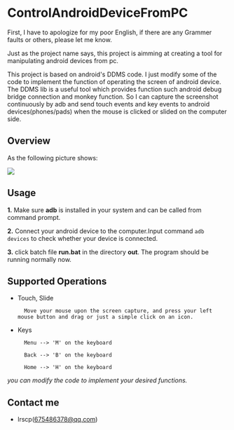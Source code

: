 ControlAndroidDeviceFromPC
==========================

First, I have to apologize for my poor English, if there are any Grammer faults or others, please let me know.


Just as the project name says, this project is aimming at creating a tool for manipulating android devices from pc.

This project is based on android's DDMS code. I just modify some of the code to implement the function of operating the screen of android device. The DDMS lib is a useful tool which provides function such android debug bridge connection and monkey function. So I can capture the screenshot continuously by adb and send touch events and key events to android devices(phones/pads) when the mouse is clicked or slided on the computer side.

Overview
--------
As the following picture shows:

![](https://raw.githubusercontent.com/lrscp/ControlAndroidDeviceFromPC/master/pic/p1.jpg)

Usage
-----

__1.__ Make sure **adb** is installed in your system and can be called from command prompt.

__2.__ Connect your android device to the computer.Input command `adb devices` to check whether your device is connected.

__3.__ click batch file **run.bat** in the directory **out**. The program should be running normally now.

Supported Operations
--------------------
- Touch, Slide

		Move your mouse upon the screen capture, and press your left mouse button and drag or just a simple click on an icon.

- Keys

		Menu --> 'M' on the keyboard
    
    	Back --> 'B' on the keyboard
    
    	Home --> 'H' on the keyboard

*you can modify the code to implement your desired functions.*

Contact me
----------
* lrscp(675486378@qq.com)
